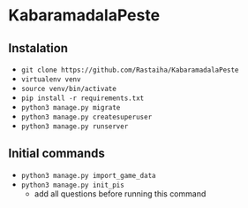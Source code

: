 # KabaramadalaPeste

## Instalation

- `git clone https://github.com/Rastaiha/KabaramadalaPeste`
- `virtualenv venv`
- `source venv/bin/activate`
- `pip install -r requirements.txt`
- `python3 manage.py migrate`
- `python3 manage.py createsuperuser`
- `python3 manage.py runserver`


## Initial commands

- `python3 manage.py import_game_data`
- `python3 manage.py init_pis`
  - add all questions before running this command
